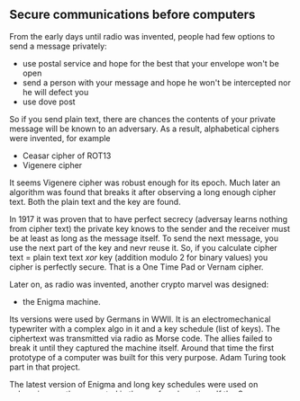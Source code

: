 ## Secure communications before computers

From the early days until radio was invented, people had few options to send a message privately:
- use postal service and hope for the best that your envelope won't be open 
- send a person with your message and hope he won't be intercepted nor he will defect you
- use dove post

So if you send plain text, there are chances the contents of your private message will be known to an adversary.
As a result, alphabetical ciphers were invented, for example
- Ceasar cipher of ROT13
- Vigenere cipher

It seems Vigenere cipher was robust enough for its epoch. Much later an algorithm was found that breaks it 
after observing a long enough cipher text. Both the plain text and the key are found.

In 1917 it was proven that to have perfect secrecy (adversay learns nothing from cipher text) the private key knows to 
the sender and the receiver must be at least as long as the message itself. To send the next message, you use the next 
part of the key and nevr reuse it.
So, if you calculate cipher text = plain text text *xor* key
(addition modulo 2 for binary values) you cipher is perfectly secure. That is a One Time Pad or Vernam cipher.

Later on, as radio was invented, another crypto marvel was designed: 
- the Enigma machine.

Its versions were used by Germans in WWII. It is an electromechanical typewriter with a complex algo in it and a key schedule
(list of keys).
The ciphertext was transmitted via radio as Morse code.
The allies failed to break it until they captured the machine itself. 
Around that time the first prototype of a computer was built for this very purpose. Adam Turing took part in that project.

The latest version of Enigma and long key schedules were used on submarines as they operated in the sea for a long time. 
If the Germans found out the machine was captured they changed the key schedule. 

Enigma and the key schedule was so precious for the Allies that at least once an English warship defeated a German submarine, it surfaced, 
officers covertly grabbed Enigma and the key schedule from it and subsequently the warship sank the submarine with all its crew taking no 
prisoners of war. 
Noboby had to know that Enigma and the key schedue were stolen. 
As a resut this key schedule was in use for a while and the messages were succesfully decripted.

Closer to the end of the WWII the Allies managed to break the cipher after significant efforts having obtained just the latest 
version of Enigma.

